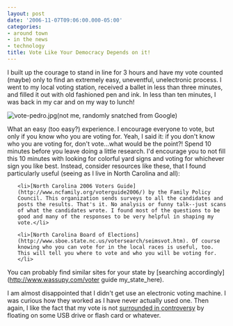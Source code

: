 ```yaml
---
layout: post
date: '2006-11-07T09:06:00.000-05:00'
categories:
- around town
- in the news
- technology
title: Vote Like Your Democracy Depends on it!
---
```


I built up the courage to stand in line for 3 hours and have my vote counted (maybe) only to find an extremely easy, uneventful, unelectronic process. I went to my local voting station, received a ballet in less than three minutes, and filled it out with old fashioned pen and ink. In less than ten minutes, I was back in my car and on my way to lunch!



![vote-pedro.jpg](/assets/2006/vote-pedro.jpg)(not me, randomly snatched from Google)

What an easy (too easy?) experience. I encourage everyone to vote, but only if you know who you are voting for. Yeah, I said it: if you don't know who you are voting for, don't vote...what would be the point?! Spend 10 minutes before you leave doing a little research. I'd encourage you to not fill this 10 minutes with looking for colorful yard signs and voting for whichever sign you like best. Instead, consider resources like these, that I found particularly useful (seeing as I live in North Carolina and all):

<ul>

	<li>[North Carolina 2006 Voters Guide](http://www.ncfamily.org/voterguide2006/) by the Family Policy Council. This organization sends surveys to all the candidates and posts the results. That's it. No analysis or funny talk--just scans of what the candidates wrote. I found most of the questions to be good and many of the responses to be very helpful in shaping my vote.</li>

	<li>[North Carolina Board of Elections](http://www.sboe.state.nc.us/votersearch/seimsvot.htm). Of course knowing who you can vote for in the local races is useful, too. This will tell you where to vote and who you will be voting for.</li>

</ul>

You can probably find similar sites for your state by [searching accordingly](http://www.wassupy.com/voter guide my_state_here).

I am almost disappointed that I didn't get use an electronic voting machine. I was curious how they worked as I have never actually used one. Then again, I like the fact that my vote is not [surrounded in controversy](http://www.eff.org/Activism/E-voting/) by floating on some USB drive or flash card or whatever.
